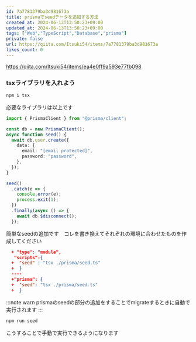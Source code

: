 ```yaml
---
id: 7a7781379ba3d981673a
title: prismaでseedデータを追加する方法
created_at: 2024-06-13T13:50:23+09:00
updated_at: 2024-06-13T13:50:23+09:00
tags: ["Web","TypeScript","Database","prisma"]
private: false
url: https://qiita.com/Itsuki54/items/7a7781379ba3d981673a
likes_count: 0
---
```


https://qiita.com/Itsuki54/items/ea4e0ff9a593e77fb098

### tsxライブラリを入れよう

```zsh
npm i tsx
```

必要なライブラリは以上です

```prisma/seed.ts
import { PrismaClient } from "@prisma/client";

const db = new PrismaClient();
async function seed() {
  await db.user.create({
    data: {
      email: "[email protected]",
      password: "password",
    },
  });
}

seed()
  .catch(e => {
    console.error(e);
    process.exit(1);
  })
  .finally(async () => {
    await db.$disconnect();
  });
```
簡単なseedの追加です　コレを書き換えてそれぞれの環境に合わせたものを作成してください

```package.json
  + "type": "module",
   "scripts":{
  +  "seed" : "tsx ./prisma/seed.ts"
  +  }
  ----
  +"prisma": {
  +  "seed": "tsx ./prisma/seed.ts"
  +  }
```

:::note warn
prismaのseedの部分の追加をすることでmigrateするときに自動で実行されます
:::

```zsh
npm run seed
```

こうすることで手動で実行できるようになります
